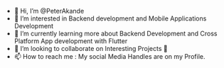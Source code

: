 - 👋 Hi, I’m @PeterAkande
- 👀 I’m interested in Backend development and Mobile Applications Development
- 🌱 I’m currently learning more about Backend Development and Cross Platform App development with Flutter
- 💞️ I’m looking to collaborate on Interesting Projects 👀
- 📫 How to reach me : My social Media Handles are on my Profile.
<!---
PeterAkande/PeterAkande is a ✨ special ✨ repository because its `README.md` (this file) appears on your GitHub profile.
You can click the Preview link to take a look at your changes.
--->
